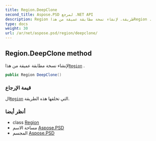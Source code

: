 ```yaml
---
title: Region.DeepClone
second_title: Aspose.PSD لمرجع .NET API
description: Region طريقة. لإنشاء نسخة مطابقة عميقة من هذاRegion .
type: docs
weight: 30
url: /ar/net/aspose.psd/region/deepclone/
---
```

## Region.DeepClone method

لإنشاء نسخة مطابقة عميقة من هذا[`Region`](../) .

```csharp
public Region DeepClone()
```

### قيمة الإرجاع

ال[`Region`](../) التي تخلقها هذه الطريقة.

### أنظر أيضا

* class [Region](../)
* مساحة الاسم [Aspose.PSD](../../region/)
* المجسم [Aspose.PSD](../../../)


